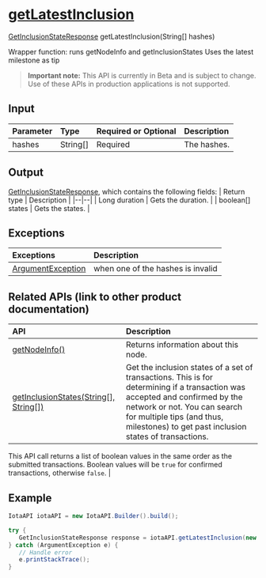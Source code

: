 
# [getLatestInclusion](https://github.com/iotaledger/iota-java/blob/master/jota/src/main/java/org/iota/jota/IotaAPI.java#L1076)
 [GetInclusionStateResponse](https://github.com/iotaledger/iota-java/blob/master/jota/src/main/java/org/iota/jota/dto/response/GetInclusionStateResponse.java) getLatestInclusion(String[] hashes)

Wrapper function: runs getNodeInfo and getInclusionStates Uses the latest milestone as tip
> **Important note:** This API is currently in Beta and is subject to change. Use of these APIs in production applications is not supported.

## Input
| Parameter       | Type | Required or Optional | Description |
|:---------------|:--------|:--------| :--------|
| hashes | String[] | Required | The hashes. |
    
## Output
[GetInclusionStateResponse](https://github.com/iotaledger/iota-java/blob/master/jota/src/main/java/org/iota/jota/dto/response/GetInclusionStateResponse.java), which contains the following fields:
| Return type | Description |
|--|--|
| Long duration | Gets the duration. |
| boolean[] states | Gets the states. |

## Exceptions
| Exceptions     | Description |
|:---------------|:--------|
| [ArgumentException](https://github.com/iotaledger/iota-java/blob/master/jota/src/main/java/org/iota/jota/error/ArgumentException.java) | when one of the hashes is invalid |

## Related APIs (link to other product documentation)
| API     | Description |
|:---------------|:--------|
| [getNodeInfo()](https://github.com/iotaledger/iota-java/blob/master/jota/src/main/java/org/iota/jota/IotaAPICore.java#L153) | Returns information about this node. |
| [getInclusionStates(String[], String[])](https://github.com/iotaledger/iota-java/blob/master/jota/src/main/java/org/iota/jota/IotaAPICore.java#L384) |  Get the inclusion states of a set of transactions. This is for determining if a transaction was accepted and confirmed by the network or not. You can search for multiple tips (and thus, milestones) to get past inclusion states of transactions. 
  This API call returns a list of boolean values in the same order as the submitted transactions. Boolean values will be `true` for confirmed transactions, otherwise `false`. 
 |

 ## Example
 
 ```Java
 IotaAPI iotaAPI = new IotaAPI.Builder().build();

try { 
    GetInclusionStateResponse response = iotaAPI.getLatestInclusion(new String[]{"QCEMFUQJNFAFCZKMHJERUUNJWJGZKNFKVSHBZGGLYCUOMRTTYDZBSNEDOJJGQQVBMVESPBLGGWFZILZRU", "9K9XOFRKUBSHCUCLCXHXDQVPOFBLKDZDVJZXQGNOBJESDAATOVGUMWEMAFLVCIEMLFBGEUTCRZJMSSAZI"});
} catch (ArgumentException e) { 
    // Handle error
    e.printStackTrace(); 
}
 ```

